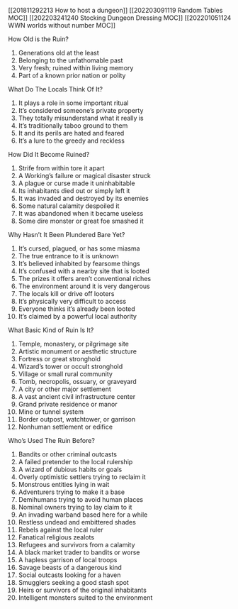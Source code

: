  [[201811292213 How to host a dungeon]]
 [[202203091119 Random Tables MOC]]
 [[202203241240 Stocking Dungeon Dressing MOC]]
 [[202201051124 WWN worlds without number MOC]]
 
 How Old is the Ruin?  
1. Generations old at the least  
2. Belonging to the unfathomable past
3. Very fresh; ruined within living memory
4. Part of a known prior nation or polity

What Do The Locals Think Of It?  
1. It plays a role in some important ritual  
2. It’s considered someone’s private property 
3. They totally misunderstand what it really is
4. It’s traditionally taboo ground to them
5. It and its perils are hated and feared
6. It’s a lure to the greedy and reckless

 

How Did It Become Ruined?  
1. Strife from within tore it apart  
2. A Working’s failure or magical disaster struck 
3. A plague or curse made it uninhabitable  
4. Its inhabitants died out or simply left it
5. It was invaded and destroyed by its enemies
6. Some natural calamity despoiled it
7. It was abandoned when it became useless
8. Some dire monster or great foe smashed it

 

Why Hasn’t It Been Plundered Bare Yet?
1. It’s cursed, plagued, or has some miasma  
2. The true entrance to it is unknown  
3. It’s believed inhabited by fearsome things  
4. It’s confused with a nearby site that is looted
5. The prizes it offers aren’t conventional riches
6. The environment around it is very dangerous
7. The locals kill or drive off looters
8. It’s physically very difficult to access
9. Everyone thinks it’s already been looted
10. It’s claimed by a powerful local authority

 

What Basic Kind of Ruin Is It? 
1. Temple, monastery, or pilgrimage site 
2. Artistic monument or aesthetic structure
3. Fortress or great stronghold
4. Wizard’s tower or occult stronghold  
5. Village or small rural community  
6. Tomb, necropolis, ossuary, or graveyard
7. A city or other major settlement
8. A vast ancient civil infrastructure center
9. Grand private residence or manor
10. Mine or tunnel system
11. Border outpost, watchtower, or garrison
12. Nonhuman settlement or edifice

 

Who’s Used The Ruin Before? 
1. Bandits or other criminal outcasts  
2. A failed pretender to the local rulership
3. A wizard of dubious habits or goals
4. Overly optimistic settlers trying to reclaim it 
5. Monstrous entities lying in wait  
6. Adventurers trying to make it a base  
7. Demihumans trying to avoid human places 
8. Nominal owners trying to lay claim to it  
9. An invading warband based here for a while
10. Restless undead and embittered shades
11. Rebels against the local ruler
12. Fanatical religious zealots
13. Refugees and survivors from a calamity
14. A black market trader to bandits or worse
15. A hapless garrison of local troops
16. Savage beasts of a dangerous kind
17. Social outcasts looking for a haven
18. Smugglers seeking a good stash spot
19. Heirs or survivors of the original inhabitants
20. Intelligent monsters suited to the environment